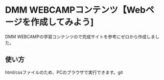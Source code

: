# DMM WEBCAMPコンテンツ【Webページを作成してみよう]
DMM WEBCAMPの学習コンテンツので完成サイトを参考にゼロから作成しました。
## 使い方
html/cssファイルのため、PCのブラウザで実行できます。git